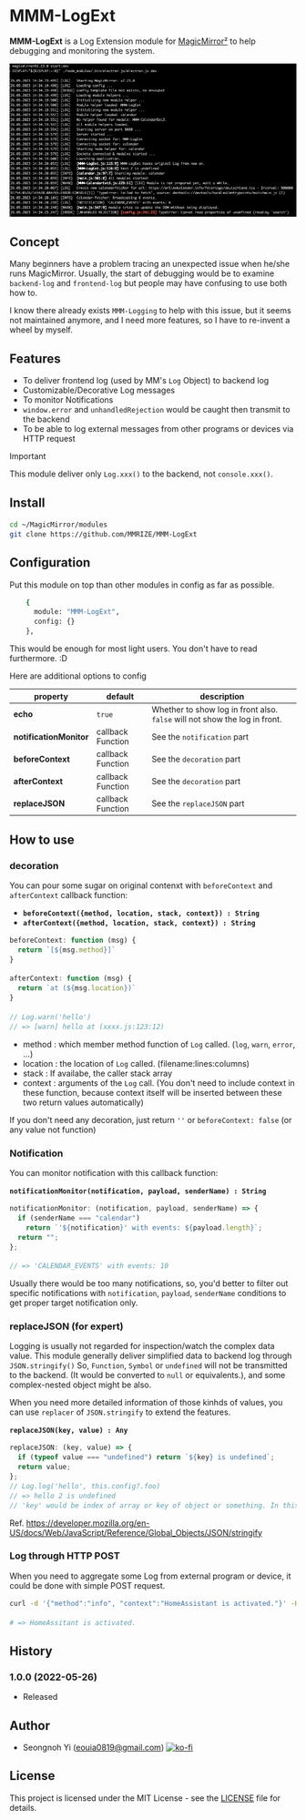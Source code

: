 # MMM-LogExt

**MMM-LogExt** is a Log Extension module for [MagicMirror²](https://magicmirror.builders/) to help debugging and monitoring the system.

![screenshot](screenshot.png)

## Concept

Many beginners have a problem tracing an unexpected issue when he/she runs MagicMirror.
Usually, the start of debugging would be to examine `backend-log` and `frontend-log` but people may have confusing to use both how to.

I know there already exists `MMM-Logging` to help with this issue, but it seems not maintained anymore, and I need more features, so I have to re-invent a wheel by myself.

## Features

- To deliver frontend log (used by MM's `Log` Object) to backend log
- Customizable/Decorative Log messages
- To monitor Notifications
- `window.error` and `unhandledRejection` would be caught then transmit to the backend
- To be able to log external messages from other programs or devices via HTTP request

> [!IMPORTANT]
> This module deliver only `Log.xxx()` to the backend, not `console.xxx()`.

## Install

```sh
cd ~/MagicMirror/modules
git clone https://github.com/MMRIZE/MMM-LogExt
```

## Configuration

Put this module on top than other modules in config as far as possible.

```sh
    {
      module: "MMM-LogExt",
      config: {}
    },
```

This would be enough for most light users. You don't have to read furthermore. :D

Here are additional options to config

| **property**            | **default**       | **description**                                                            |
| ----------------------- | ----------------- | -------------------------------------------------------------------------- |
| **echo**                | `true`            | Whether to show log in front also. `false` will not show the log in front. |
| **notificationMonitor** | callback Function | See the `notification` part                                                |
| **beforeContext**       | callback Function | See the `decoration` part                                                  |
| **afterContext**        | callback Function | See the `decoration` part                                                  |
| **replaceJSON**         | callback Function | See the `replaceJSON` part                                                 |

## How to use

### decoration

You can pour some sugar on original contenxt with `beforeContext` and `afterContext` callback function:

- **`beforeContext({method, location, stack, context}) : String`**
- **`afterContext({method, location, stack, context}) : String`**

```js
beforeContext: function (msg) {
  return `[${msg.method}]`
}

afterContext: function (msg) {
  return `at (${msg.location})`
}

// Log.warn('hello')
// => [warn] hello at (xxxx.js:123:12)
```

- method : which member method function of `Log` called. (`log`, `warn`, `error`, ...)
- location : the location of `Log` called. (filename:lines:columns)
- stack : If availabe, the caller stack array
- context : arguments of the `Log` call. (You don't need to include context in these function, because context itself will be inserted between these two return values automatically)

If you don't need any decoration, just return `''` or `beforeContext: false` (or any value not function)

### Notification

You can monitor notification with this callback function:

**`notificationMonitor(notification, payload, senderName) : String`**

```js
notificationMonitor: (notification, payload, senderName) => {
  if (senderName === "calendar")
    return `'${notification}' with events: ${payload.length}`;
  return "";
};

// => 'CALENDAR_EVENTS' with events: 10
```

Usually there would be too many notifications, so, you'd better to filter out specific notifications with `notification`, `payload`, `senderName` conditions to get proper target notification only.

### replaceJSON (for expert)

Logging is usually not regarded for inspection/watch the complex data value. This module generally deliver simplified data to backend log through `JSON.stringify()` So, `Function`, `Symbol` or `undefined` will not be transmitted to the backend. (It would be converted to `null` or equivalents.), and some complex-nested object might be also.

When you need more detailed information of those kinhds of values, you can use `replacer` of `JSON.stringify` to extend the features.

**`replaceJSON(key, value) : Any`**

```js
replaceJSON: (key, value) => {
  if (typeof value === "undefined") return `${key} is undefined`;
  return value;
};
// Log.log('hello', this.config?.foo)
// => hello 2 is undefined
// 'key' would be index of array or key of object or something. In this example, `this.config?.foo` is 2nd argument of log calling.
```

Ref. https://developer.mozilla.org/en-US/docs/Web/JavaScript/Reference/Global_Objects/JSON/stringify

### Log through HTTP POST

When you need to aggregate some Log from external program or device, it could be done with simple POST request.

```sh
curl -d '{"method":"info", "context":"HomeAssistant is activated."}' -H "Content-Type: application/json" -X POST http://localhost:8080/logext

# => HomeAssitant is activated.
```

## History

### **1.0.0 (2022-05-26)**

- Released

## Author

- Seongnoh Yi (eouia0819@gmail.com)
  [![ko-fi](https://ko-fi.com/img/githubbutton_sm.svg)](https://ko-fi.com/Y8Y56IFLK)

## License

This project is licensed under the MIT License - see the [LICENSE](LICENSE.md) file for details.
